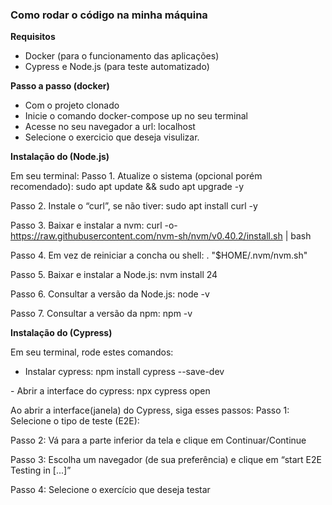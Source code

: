 ### **Como rodar o código na minha máquina**

**Requisitos**

- Docker (para o funcionamento das aplicações)
- Cypress e Node.js (para teste automatizado)

**Passo a passo (docker)**

- Com o projeto clonado
- Inicie o comando docker-compose up no seu terminal
- Acesse no seu navegador a url: localhost
- Selecione o exercicio que deseja visulizar.


**Instalação do (Node.js)**

Em seu terminal:
Passo 1.​ Atualize o sistema (opcional porém recomendado):
sudo apt update && sudo apt upgrade -y

Passo 2.​ Instale o “curl”, se não tiver:
sudo apt install curl -y

Passo 3.​ Baixar e instalar a nvm:
curl -o-
https://raw.githubusercontent.com/nvm-sh/nvm/v0.40.2/install.sh |
bash

Passo 4.​ Em vez de reiniciar a concha ou shell:
\. "$HOME/.nvm/nvm.sh"

Passo 5.​ Baixar e instalar a Node.js:
nvm install 24

Passo 6.​ Consultar a versão da Node.js:
node -v

Passo 7.​ Consultar a versão da npm:
npm -v


**Instalação do (Cypress)**

Em seu terminal, rode estes comandos:

- ​Instalar cypress: npm install cypress --save-dev

-​ Abrir a interface do cypress: npx cypress open
 
 Ao abrir a interface(janela) do Cypress, siga esses passos:
Passo 1: Selecione o tipo de teste (E2E):

Passo 2: Vá para a parte inferior da tela e clique em Continuar/Continue

Passo 3: Escolha um navegador (de sua preferência) e clique em “start E2E Testing
in [...]”

Passo 4: Selecione o exercício que deseja testar